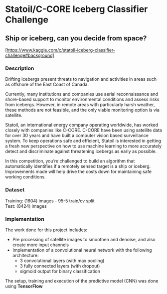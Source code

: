 # Statoil/C-CORE Iceberg Classifier Challenge
## Ship or iceberg, can you decide from space?
[https://www.kaggle.com/c/statoil-iceberg-classifier-challenge#background]

### Description
Drifting icebergs present threats to navigation and activities in areas such as offshore of the East Coast of Canada.

Currently, many institutions and companies use aerial reconnaissance and shore-based support to monitor environmental conditions and assess risks from icebergs. However, in remote areas with particularly harsh weather, these methods are not feasible, and the only viable monitoring option is via satellite.

Statoil, an international energy company operating worldwide, has worked closely with companies like C-CORE. C-CORE have been using satellite data for over 30 years and have built a computer vision based surveillance system. To keep operations safe and efficient, Statoil is interested in getting a fresh new perspective on how to use machine learning to more accurately detect and discriminate against threatening icebergs as early as possible.

In this competition, you’re challenged to build an algorithm that automatically identifies if a remotely sensed target is a ship or iceberg. Improvements made will help drive the costs down for maintaining safe working conditions.

### Dataset
Training: (1604) images - 95-5 train/cv split  
Test:     (8424) images

### Implementation
The work done for this project includes:
- Pre processing of satellite images to smoothen and denoise, and also create more input channels
- Implementation of a convolutional neural network with the following architecture: 
  + 3 convolutional layers (with max pooling)
  + 3 fully connected layers (with dropout)
  + sigmoid output for binary classification

The setup, training and execution of the predictive model (CNN) was done using **TensorFlow**
